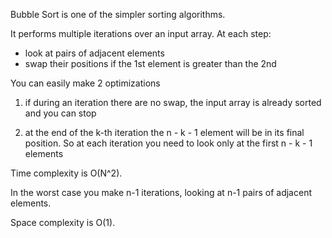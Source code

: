 Bubble Sort is one of the simpler sorting algorithms.

It performs multiple iterations over an input array. At each step:

* look at pairs of adjacent elements
* swap their positions if the 1st element is greater than the 2nd

You can easily make 2 optimizations
1. if during an iteration there are no swap, the input array is already sorted and you can stop

2. at the end of the k-th iteration the  n - k - 1 element will be in its final position.  So at each iteration you need to look only at the first n - k - 1 elements

Time complexity is O(N^2).

In the worst case you make n-1 iterations, looking at n-1 pairs of adjacent elements.

Space complexity is O(1).